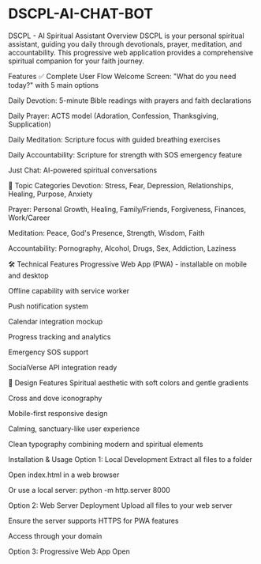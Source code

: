 # DSCPL-AI-CHAT-BOT
DSCPL - AI Spiritual Assistant
Overview
DSCPL is your personal spiritual assistant, guiding you daily through devotionals, prayer, meditation, and accountability. This progressive web application provides a comprehensive spiritual companion for your faith journey.

Features
✅ Complete User Flow
Welcome Screen: "What do you need today?" with 5 main options

Daily Devotion: 5-minute Bible readings with prayers and faith declarations

Daily Prayer: ACTS model (Adoration, Confession, Thanksgiving, Supplication)

Daily Meditation: Scripture focus with guided breathing exercises

Daily Accountability: Scripture for strength with SOS emergency feature

Just Chat: AI-powered spiritual conversations

📖 Topic Categories
Devotion: Stress, Fear, Depression, Relationships, Healing, Purpose, Anxiety

Prayer: Personal Growth, Healing, Family/Friends, Forgiveness, Finances, Work/Career

Meditation: Peace, God's Presence, Strength, Wisdom, Faith

Accountability: Pornography, Alcohol, Drugs, Sex, Addiction, Laziness

🛠️ Technical Features
Progressive Web App (PWA) - installable on mobile and desktop

Offline capability with service worker

Push notification system

Calendar integration mockup

Progress tracking and analytics

Emergency SOS support

SocialVerse API integration ready

🎨 Design Features
Spiritual aesthetic with soft colors and gentle gradients

Cross and dove iconography

Mobile-first responsive design

Calming, sanctuary-like user experience

Clean typography combining modern and spiritual elements

Installation & Usage
Option 1: Local Development
Extract all files to a folder

Open index.html in a web browser

Or use a local server: python -m http.server 8000

Option 2: Web Server Deployment
Upload all files to your web server

Ensure the server supports HTTPS for PWA features

Access through your domain

Option 3: Progressive Web App
Open
